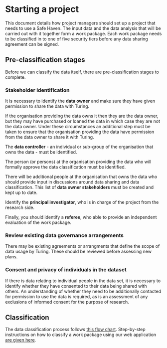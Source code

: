 # Starting a project

This document details how project managers should set up a project that needs to use a Safe Haven.
The input data and the data analysis that will be carried out with it together form a work package.
Each work package needs to be classified in to one of five security tiers before any data sharing agreement can be signed.

## Pre-classification stages

Before we can classify the data itself, there are pre-classification stages to complete.

### Stakeholder identification

It is necessary to identify the **data owner** and make sure they have given permission to share the data with Turing.

If the organisation providing the data owns it then they are the data owner, but they may have purchased or loaned the data in which case they are not the data owner. Under these circumstances an additional step must be taken to ensure that the organisation providing the data have permission from the data owner to share it with Turing.

The **data controller** - an individual or sub-group of the organisation that owns the data - must be identified.

The person (or persons) at the organisation providing the data who will formally approve the data classification must be identified.

There will be additional people at the organisation that owns the data who should provide input in discussions around data sharing and data classification. This list of **data owner stakeholders** must be created and kept up to date.

Identify the **principal investigator**, who is in charge of the project from the research side.

Finally, you should identify a **referee**, who able to provide an independent evaluation of the work package.

### Review existing data governance arrangements

There may be existing agreements or arrangments that define the scope of data usage by Turing. These should be reviewed before assessing new plans.

### Consent and privacy of individuals in the dataset

If there is data relating to individual people in the data set, it is necessary to identify whether they have consented to their data being shared with others. An understanding of whether they need to be additionally contacted for permission to use the data is required, as is an assessment of any exclusions of informed consent for the purpose of research.

## Classification

The data classification process follows [this flow chart](../../explanations/classification/Full-Classification-Flow-Diagram.pdf). Step-by-step instructions on how to classify a work package using our web application [are given here](../general/how-to-use-classification-web-app-guide.md).
